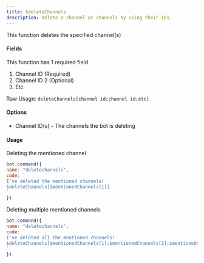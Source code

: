```yaml
---
title: $deleteChannels
description: Delete a channel or channels by using their IDs.
---
```


This function deletes the specified channel\(s\)

#### Fields

This function has 1 required field

1. Channel ID \(Required\)
2. Channel ID 2 \(Optional\)
3. Etc

Raw Usage: `deleteChannels[channel id;channel id;etc]`

#### Options

* Channel ID\(s\) - The channels the bot is deleting

#### Usage

Deleting the mentioned channel

```javascript
bot.command({
name: "deletechannels", 
code: `
I've deleted the mentioned channels!
$deleteChannels[$mentionedChannels[1]]
` 
})
```

Deleting multiple mentioned channels

```javascript
bot.command({
name: "deletechannels", 
code: `
I've deleted all the mentioned channels!
$deleteChannels[$mentionedChannels[1];$mentionedChannels[2];$mentionedChannels[3]]
` 
})
```

